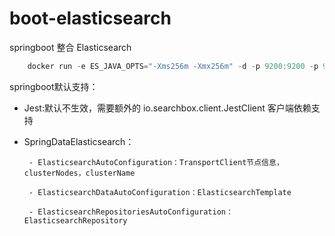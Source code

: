 # boot-elasticsearch
springboot 整合 Elasticsearch

```java
    docker run -e ES_JAVA_OPTS="-Xms256m -Xmx256m" -d -p 9200:9200 -p 9300:9300 --name ES01 5acf0e8da90b
```
springboot默认支持：

- Jest:默认不生效，需要额外的 io.searchbox.client.JestClient 客户端依赖支持

- SpringDataElasticsearch：

       - ElasticsearchAutoConfiguration：TransportClient节点信息，clusterNodes，clusterName

       - ElasticsearchDataAutoConfiguration：ElasticsearchTemplate
       
       - ElasticsearchRepositoriesAutoConfiguration：ElasticsearchRepository
